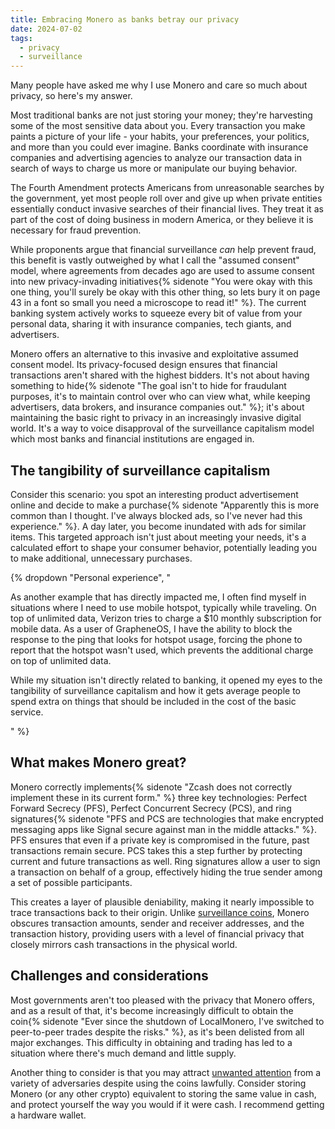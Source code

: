 ```yaml
---
title: Embracing Monero as banks betray our privacy
date: 2024-07-02
tags:
  - privacy
  - surveillance
---
```

Many people have asked me why I use Monero and care so much about privacy, so here's my answer.

Most traditional banks are not just storing your money; they're harvesting some of the most sensitive data about you. Every transaction you make paints a picture of your life - your habits, your preferences, your politics, and more than you could ever imagine. Banks coordinate with insurance companies and advertising agencies to analyze our transaction data in search of ways to charge us more or manipulate our buying behavior.

The Fourth Amendment protects Americans from unreasonable searches by the government, yet most people roll over and give up when private entities essentially conduct invasive searches of their financial lives. They treat it as part of the cost of doing business in modern America, or they believe it is necessary for fraud prevention.

While proponents argue that financial surveillance *can* help prevent fraud, this benefit is vastly outweighed by what I call the "assumed consent" model, where agreements from decades ago are used to assume consent into new privacy-invading initiatives{% sidenote "You were okay with this one thing, you'll surely be okay with this other thing, so lets bury it on page 43 in a font so small you need a microscope to read it!" %}. The current banking system actively works to squeeze every bit of value from your personal data, sharing it with insurance companies, tech giants, and advertisers.

Monero offers an alternative to this invasive and exploitative assumed consent model. Its privacy-focused design ensures that financial transactions aren't shared with the highest bidders. It's not about having something to hide{% sidenote "The goal isn't to hide for fraudulant purposes, it's to maintain control over who can view what, while keeping advertisers, data brokers, and insurance companies out." %}; it's about maintaining the basic right to privacy in an increasingly invasive digital world. It's a way to voice disapproval of the surveillance capitalism model which most banks and financial institutions are engaged in.

## The tangibility of surveillance capitalism
Consider this scenario: you spot an interesting product advertisement online and decide to make a purchase{% sidenote "Apparently this is more common than I thought. I've always blocked ads, so I've never had this experience." %}. A day later, you become inundated with ads for similar items. This targeted approach isn't just about meeting your needs, it's a calculated effort to shape your consumer behavior, potentially leading you to make additional, unnecessary purchases.

{% dropdown "Personal experience", "<p>As another example that has directly impacted me, I often find myself in situations where I need to use mobile hotspot, typically while traveling. On top of unlimited data, Verizon tries to charge a $10 monthly subscription for mobile data. As a user of GrapheneOS, I have the ability to block the response to the ping that looks for hotspot usage, forcing the phone to report that the hotspot wasn't used, which prevents the additional charge on top of unlimited data.</p><p>While my situation isn't directly related to banking, it opened my eyes to the tangibility of surveillance capitalism and how it gets average people to spend extra on things that should be included in the cost of the basic service.</p>" %}

## What makes Monero great?
Monero correctly implements{% sidenote "Zcash does not correctly implement these in its current form." %} three key technologies: Perfect Forward Secrecy (PFS), Perfect Concurrent Secrecy (PCS), and ring signatures{% sidenote "PFS and PCS are technologies that make encrypted messaging apps like Signal secure against man in the middle attacks." %}. PFS ensures that even if a private key is compromised in the future, past transactions remain secure. PCS takes this a step further by protecting current and future transactions as well. Ring signatures allow a user to sign a transaction on behalf of a group, effectively hiding the true sender among a set of possible participants.

This creates a layer of plausible deniability, making it nearly impossible to trace transactions back to their origin. Unlike [surveillance coins](/archive/2024/the-bitcoiners-were-wrong), Monero obscures transaction amounts, sender and receiver addresses, and the transaction history, providing users with a level of financial privacy that closely mirrors cash transactions in the physical world.

## Challenges and considerations
Most governments aren't too pleased with the privacy that Monero offers, and as a result of that, it's become increasingly difficult to obtain the coin{% sidenote "Ever since the shutdown of LocalMonero, I've switched to peer-to-peer trades despite the risks." %}, as it's been delisted from all major exchanges. This difficulty in obtaining and trading has led to a situation where there's much demand and little supply.

Another thing to consider is that you may attract [unwanted attention](https://www.justice.gov/opa/pr/man-convicted-violent-home-invasion-robberies-steal-cryptocurrency) from a variety of adversaries despite using the coins lawfully. Consider storing Monero (or any other crypto) equivalent to storing the same value in cash, and protect yourself the way you would if it were cash. I recommend getting a hardware wallet.